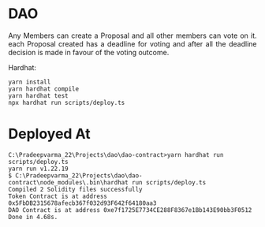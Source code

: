# DAO

<p align="justify">
Any Members can create a Proposal and all other members can vote on it.
each Proposal created has a deadline for voting and after all the deadline
decision is made in favour of the voting outcome.
</p>





Hardhat: 
```shell
yarn install
yarn hardhat compile
yarn hardhat test
npx hardhat run scripts/deploy.ts
```


# Deployed At
```
C:\Pradeepvarma_22\Projects\dao\dao-contract>yarn hardhat run scripts/deploy.ts
yarn run v1.22.19
$ C:\Pradeepvarma_22\Projects\dao\dao-contract\node_modules\.bin\hardhat run scripts/deploy.ts
Compiled 2 Solidity files successfully
Token Contract is at address 0x5FbDB2315678afecb367f032d93F642f64180aa3
DAO Contract is at address 0xe7f1725E7734CE288F8367e1Bb143E90bb3F0512
Done in 4.68s.
```